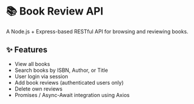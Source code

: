 # 📚 Book Review API

A Node.js + Express-based RESTful API for browsing and reviewing books.

## ✨ Features

- View all books
- Search books by ISBN, Author, or Title
- User login via session
- Add book reviews (authenticated users only)
- Delete own reviews
- Promises / Async-Await integration using Axios

